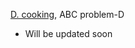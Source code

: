 [D. cooking](https://atcoder.jp/contests/abc204/tasks/abc204_d), ABC problem-D<br>
- Will be updated soon
    
